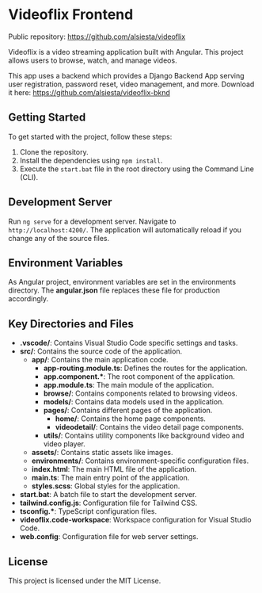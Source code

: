 # Videoflix Frontend
Public repository: https://github.com/alsiesta/videoflix

Videoflix is a video streaming application built with Angular. This project allows users to browse, watch, and manage videos. 

This app uses a backend which provides a Django Backend App serving user registration, password reset, video management, and more. Download it here: https://github.com/alsiesta/videoflix-bknd


## Getting Started

To get started with the project, follow these steps:

1. Clone the repository.
2. Install the dependencies using `npm install`.
3. Execute the `start.bat` file in the root directory using the Command Line (CLI).

## Development Server

Run `ng serve` for a development server. Navigate to `http://localhost:4200/`. The application will automatically reload if you change any of the source files.

## Environment Variables

As Angular project, environment variables are set in the environments directory. The **angular.json** file replaces these file for production accordingly.


## Key Directories and Files

- **.vscode/**: Contains Visual Studio Code specific settings and tasks.
- **src/**: Contains the source code of the application.
  - **app/**: Contains the main application code.
    - **app-routing.module.ts**: Defines the routes for the application.
    - **app.component.\***: The root component of the application.
    - **app.module.ts**: The main module of the application.
    - **browse/**: Contains components related to browsing videos.
    - **models/**: Contains data models used in the application.
    - **pages/**: Contains different pages of the application.
      - **home/**: Contains the home page components.
      - **videodetail/**: Contains the video detail page components.
    - **utils/**: Contains utility components like background video and video player.
  - **assets/**: Contains static assets like images.
  - **environments/**: Contains environment-specific configuration files.
  - **index.html**: The main HTML file of the application.
  - **main.ts**: The main entry point of the application.
  - **styles.scss**: Global styles for the application.
- **start.bat**: A batch file to start the development server.
- **tailwind.config.js**: Configuration file for Tailwind CSS.
- **tsconfig.\***: TypeScript configuration files.
- **videoflix.code-workspace**: Workspace configuration for Visual Studio Code.
- **web.config**: Configuration file for web server settings.

## License

This project is licensed under the MIT License.

